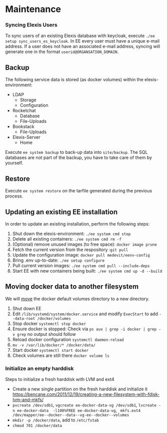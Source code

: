 # Maintenance

### Syncing Elexis Users

To sync users of an existing Elexis database with keycloak, execute `./ee setup sync_users_es_keycloak`. In EE every user must have
a unique e-mail address. If a user does not have an associated e-mail address, syncing will generate one in the format `userid@ORGANSATION_DOMAIN`.
## Backup

The following service data is stored (as docker volumes) within the elexis-environment:

* LDAP
  * Storage
  * Configuration
* Rocketchat
  * Database
  * File-Uploads
* Bookstack
  * File-Uploads
* Elexis-Server
  * Home

Execute `ee system backup` to back-up data into `site/backup`. The SQL databases are not part
of the backup, you have to take care of them by yourself.
## Restore

Execute `ee system restore` on the tarfile generated during the previous process.

## Updating an existing EE installation

In order to update an existing installation, perform the following steps:

1. Shut down the elexis-environment: `./ee system cmd stop`
2. Delete all existing containers: `./ee system cmd rm -f`
3. (Optional) remove unused images (to free space): `docker image prune`
4. Fetch the current version from the respository :`git pull`
5. Update the configuration image:  `docker pull medevit/eenv-config`
6. Bring .env up-to-date: `./ee setup configure`
7. Pull current version images: `./ee system cmd pull --include-deps`
8. Start EE with new containers being built: `./ee system cmd up -d --build`

## Moving docker data to another filesystem

We will [move](https://linuxconfig.org/how-to-move-docker-s-default-var-lib-docker-to-another-directory-on-ubuntu-debian-linux) the docker default volumes directory to a new directory.

1. Shut down EE
2. Edit `/lib/systemd/system/docker.service` and modify `ExecStart` to add `--data-root /docker/volumes`
3. Stop docker `systemctl stop docker`
4. Ensure docker is stopped: Check via `ps aux | grep -i docker | grep -v grep` no output should follow
5. Reload docker configuration `systemctl daemon-reload`
6. `mv -v /var/lib/docker/* /docker/data/`
7. Start docker `systemctl start docker`
8. Check volumes are still there `docker volume ls`

### Initialize an empty harddisk

Steps to initialize a fresh harddisk with LVM and ext4

* Create a new single partition on the fresh harddisk and initialize it https://bencane.com/2011/12/19/creating-a-new-filesystem-with-fdisk-lvm-and-mkfs/
* `pvcreate /dev/sdb1`, `vgcreate ee-docker-data-vg /dev/sdb1`, `lvcreate -n ee-docker-data  -l100%FREE ee-docker-data-vg`, ` mkfs.ext4 /dev/mapper/ee--docker--data--vg-ee--docker--volumes`
* `mkdir -p /docker/data`, add to `/etc/fstab` 
* `chmod 701 /docker/data`
